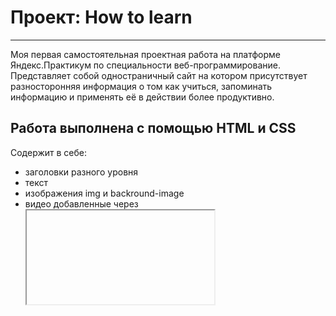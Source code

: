 # Проект: How to learn

-------------------

Моя первая самостоятельная проектная работа на платформе Яндекс.Практикум по специальности веб-программирование.
Представляет собой одностраничный сайт на котором присутствует разносторонняя информация о том как учиться, запоминать информацию и применять её в действии более продуктивно.

## Работа выполнена с помощью HTML и CSS

Содержит в себе:
+ заголовки разного уровня
+ текст
+ изображения img и backround-image
+ видео добавленные через <iframe>
+ кликабельные ссылки(но без путей)
+ контакную информацию
+ анимацию через @keyframes


Большинство перечислений на сайте выполнены с помощью списка <ul> и <li>

Имеется повторное использование
1. Заголовков и подзаголовков (section-title и section-subtitle)
2. Блока (two columns)
3. Списка (table)
4. Анимации (rotation)

[Код написан в программе **VisualStudioCode**](https://code.visualstudio.com/)

[Файловая структура проекта сделана с приминением **Nested БЭМ**](https://ru.bem.info/methodology/filestructure/)

[Видео добавлены через API YouTube конструктор](https://developers.google.com/youtube/youtube_player_demo?hl=ru)


## Что можно улучшить:
+ Добавить обложку для видео <video poster="/images/example.gif">
+ Сделать форму через которую пользователи смогут отправить комментарий <form></form>
+ Добавить к ссылкам путь ведущий на другие страницы <a href="...">
+ Попробовать ещё сократить код CSS
